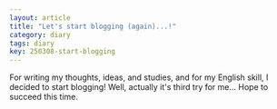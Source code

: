 ```yaml
---
layout: article
title: "Let's start blogging (again)...!"
category: diary
tags: diary
key: 250308-start-blogging
---
```


For writing my thoughts, ideas, and studies, and for my English skill, I decided to start blogging!
Well, actually it's third try for me... Hope to succeed this time.